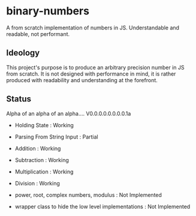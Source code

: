 # binary-numbers
A from scratch implementation of numbers in JS. Understandable and readable, not performant.

## Ideology
This project's purpose is to produce an arbitrary precision number in JS from scratch. It is not designed with performance in mind, it is rather produced with readability and understanding at the forefront.

## Status
Alpha of an alpha of an alpha.... V0.0.0.0.0.0.0.0.1a

* Holding State             : Working
* Parsing From String Input : Partial

* Addition                  : Working
* Subtraction               : Working
* Multiplication            : Working
* Division                  : Working


* power, root, complex numbers, modulus : Not Implemented
* wrapper class to hide the low level implementations : Not Implemented

